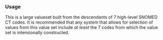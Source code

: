 
### Usage

This is a large valueset built from the descendants of 7 high-level SNOMED CT codes.  It is recommended that any system that allows for selection of values from this value set include *at least* the 7 codes from which the value set is intensionally constructed.
